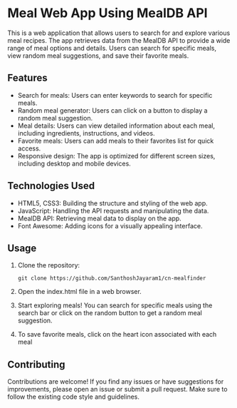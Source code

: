 # Meal Web App Using MealDB API

This is a web application that allows users to search for and explore various meal recipes. The app retrieves data from the MealDB API to provide a wide range of meal options and details. Users can search for specific meals, view random meal suggestions, and save their favorite meals.

## Features

- Search for meals: Users can enter keywords to search for specific meals.
- Random meal generator: Users can click on a button to display a random meal suggestion.
- Meal details: Users can view detailed information about each meal, including ingredients, instructions, and videos.
- Favorite meals: Users can add meals to their favorites list for quick access.
- Responsive design: The app is optimized for different screen sizes, including desktop and mobile devices.

## Technologies Used

- HTML5, CSS3: Building the structure and styling of the web app.
- JavaScript: Handling the API requests and manipulating the data.
- MealDB API: Retrieving meal data to display on the app.
- Font Awesome: Adding icons for a visually appealing interface.

## Usage

1. Clone the repository:

   ```shell
   git clone https://github.com/SanthoshJayaram1/cn-mealfinder

2. Open the index.html file in a web browser.

3. Start exploring meals! You can search for specific meals using the search bar or click on the random button to get a random meal suggestion.

4. To save favorite meals, click on the heart icon associated with each meal

## Contributing
Contributions are welcome! If you find any issues or have suggestions for improvements, please open an issue or submit a pull request. Make sure to follow the existing code style and guidelines.
